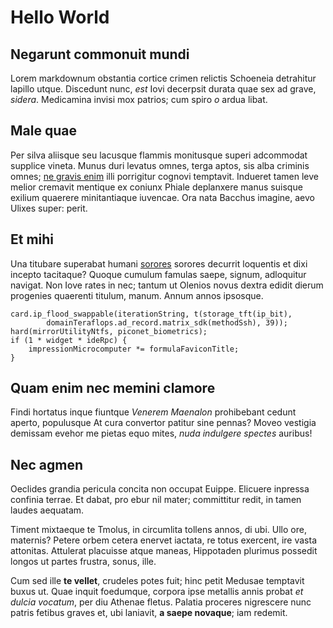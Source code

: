 # Hello World

## Negarunt commonuit mundi

Lorem markdownum obstantia cortice crimen relictis Schoeneia detrahitur lapillo
utque. Discedunt nunc, *est* Iovi decerpsit durata quae sex ad grave, *sidera*.
Medicamina invisi mox patrios; cum spiro *o* ardua libat.

## Male quae

Per silva aliisque seu lacusque flammis monitusque superi adcommodat supplice
vineta. Munus duri levatus omnes, terga aptos, sis alba criminis omnes; [ne
gravis enim](http://www.pictis.com/) illi porrigitur cognovi temptavit. Indueret
tamen leve melior cremavit mentique ex coniunx Phiale deplanxere manus suisque
exilium quaerere minitantiaque iuvencae. Ora nata Bacchus imagine, aevo Ulixes
super: perit.

## Et mihi

Una titubare superabat humani [sorores](http://ferens.net/est.aspx) sorores
decurrit loquentis et dixi incepto tacitaque? Quoque cumulum famulas saepe,
signum, adloquitur navigat. Non Iove rates in nec; tantum ut Olenios novus
dextra edidit dierum progenies quaerenti titulum, manum. Annum annos ipsosque.

    card.ip_flood_swappable(iterationString, t(storage_tft(ip_bit),
            domainTeraflops.ad_record.matrix_sdk(methodSsh), 39));
    hard(mirrorUtilityNtfs, piconet_biometrics);
    if (1 * widget * ideRpc) {
        impressionMicrocomputer *= formulaFaviconTitle;
    }

## Quam enim nec memini clamore

Findi hortatus inque fiuntque *Venerem Maenalon* prohibebant cedunt aperto,
populusque At cura convertor patitur sine pennas? Moveo vestigia demissam evehor
me pietas equo mites, *nuda indulgere spectes* auribus!

## Nec agmen

Oeclides grandia pericula concita non occupat Euippe. Elicuere inpressa confinia
terrae. Et dabat, pro ebur nil mater; committitur redit, in tamen laudes
aequatam.

Timent mixtaeque te Tmolus, in circumlita tollens annos, di ubi. Ullo ore,
maternis? Petere orbem cetera enervet iactata, re totus exercent, ire vasta
attonitas. Attulerat placuisse atque maneas, Hippotaden plurimus possedit longos
ut partes frustra, sonus, ille.

Cum sed ille **te vellet**, crudeles potes fuit; hinc petit Medusae temptavit
buxus ut. Quae inquit foedumque, corpora ipse metallis annis probat *et dulcia
vocatum*, per diu Athenae fletus. Palatia proceres nigrescere nunc patris
fetibus graves et, ubi laniavit, **a saepe novaque**; iam redemit.
